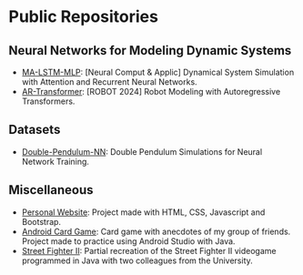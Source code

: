 # Public Repositories
 
## Neural Networks for Modeling Dynamic Systems
- [MA-LSTM-MLP](https://github.com/javierfa98/MA-LSTM-MLP): [Neural Comput & Applic] Dynamical System Simulation with Attention and Recurrent Neural Networks.
- [AR-Transformer](https://github.com/javierfa98/AR_Transformer): [ROBOT 2024] Robot Modeling with Autoregressive Transformers.

## Datasets
- [Double-Pendulum-NN](https://github.com/javierfa98/Double-Pendulum-NN): Double Pendulum Simulations for Neural Network Training.

## Miscellaneous
- [Personal Website](https://github.com/javierfa98/javierfa98.github.io): Project made with HTML, CSS, Javascript and Bootstrap.
- [Android Card Game](https://github.com/javierfa98/Android-Card-Game): Card game with anecdotes of my group of friends. Project made to practice using Android Studio with Java.
- [Street Fighter II](https://github.com/javierfa98/Street_Fighter_II): Partial recreation of the Street Fighter II videogame programmed in Java with two colleagues from the University.
